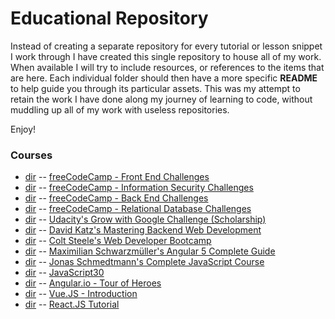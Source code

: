 # Educational Repository

Instead of creating a separate repository for every tutorial or lesson snippet I work through I have created this single repository to house all of my work. When available I will try to include resources, or references to the items that are here. Each individual folder should then have a more specific **README** to help guide you through its particular assets. This was my attempt to retain the work I have done along my journey of learning to code, without muddling up all of my work with useless repositories.   
  
Enjoy!  
  
### Courses
- [dir](fcc-frontend) -- [freeCodeCamp - Front End Challenges](https://www.freecodecamp.org)
- [dir](fcc-infosec) -- [freeCodeCamp - Information Security Challenges](https://www.freecodecamp.org)
- [dir](fcc-backend) -- [freeCodeCamp - Back End Challenges](https://www.freecodecamp.org)
- [dir](fcc-rdb) -- [freeCodeCamp - Relational Database Challenges](https://www.freecodecamp.org)
- [dir](udacity/google) -- [Udacity's Grow with Google Challenge (Scholarship)](https://www.udacity.com/grow-with-google)
- [dir](udemy/node-postgres) -- [David Katz's Mastering Backend Web Development](https://www.udemy.com/node-postgresql/)
- [dir](udemy/web-developer) -- [Colt Steele's Web Developer Bootcamp](https://www.udemy.com/the-web-developer-bootcamp/)
- [dir](udemy/angular) -- [Maximilian Schwarzmüller's Angular 5 Complete Guide](https://www.udemy.com/the-complete-guide-to-angular-2/)
- [dir](udemy/complete-javascript) -- [Jonas Schmedtmann's Complete JavaScript Course](https://www.udemy.com/the-complete-javascript-course/)
- [dir](javascript30) -- [JavaScript30](https://www.javascript30.com)
- [dir](frameworks/tour-of-heroes) -- [Angular.io - Tour of Heroes](https://angular.io/tutorial)
- [dir](frameworks/vue-tutorial) -- [Vue.JS - Introduction](https://vuejs.org/v2/guide/)
- [dir](frameworks/rock-solid-react) -- [React.JS Tutorial](https://medium.freecodecamp.org/rock-solid-react-js-foundations-a-beginners-guide-c45c93f5a923)

